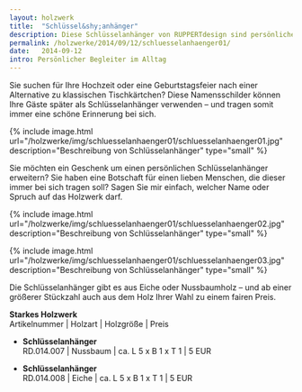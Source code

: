 ```yaml
---
layout: holzwerk
title:  "Schlüssel&shy;anhänger"
description: Diese Schlüsselanhänger von RUPPERTdesign sind persönliche Begleiter im Alltag. Ihre Schlüsselanhänger können mit Namen oder einem Spruch versehen werden.
permalink: /holzwerke/2014/09/12/schluesselanhaenger01/
date:   2014-09-12
intro: Persönlicher Begleiter im Alltag
---
```


Sie suchen für Ihre Hochzeit oder eine Geburtstagsfeier nach einer Alternative zu klassischen Tischkärtchen?
Diese Namensschilder können Ihre Gäste später als Schlüsselanhänger verwenden – 
und tragen somit immer eine schöne Erinnerung bei sich.

{% include image.html url="/holzwerke/img/schluesselanhaenger01/schluesselanhaenger01.jpg" description="Beschreibung von Schlüsselanhänger" type="small" %}

Sie möchten ein Geschenk um einen persönlichen Schlüsselanhänger erweitern? 
Sie haben eine Botschaft für einen lieben Menschen, 
die dieser immer bei sich tragen soll? Sagen Sie mir einfach, 
welcher Name oder Spruch auf das Holzwerk darf.

{% include image.html url="/holzwerke/img/schluesselanhaenger01/schluesselanhaenger02.jpg" description="Beschreibung von Schlüsselanhänger" type="small" %}

{% include image.html url="/holzwerke/img/schluesselanhaenger01/schluesselanhaenger03.jpg" description="Beschreibung von Schlüsselanhänger" type="small" %}

Die Schlüsselanhänger gibt es aus Eiche oder Nussbaumholz – 
und ab einer größerer Stückzahl auch aus dem Holz Ihrer Wahl zu einem fairen Preis.

**Starkes Holzwerk**   
Artikelnummer \| Holzart \| Holzgröße \| Preis

* **Schlüsselanhänger**       
	RD.014.007  \| 	Nussbaum \| ca. L 5 x B 1 x T 1 \| 5 EUR

* **Schlüsselanhänger**       
	RD.014.008  \| 	Eiche \| ca. L 5 x B 1 x T 1 \| 5 EUR